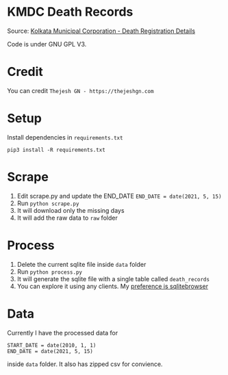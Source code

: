 # KMDC Death Records

Source: [Kolkata Municipal Corporation - Death Registration Details](https://www.kmcgov.in/KMCPortal/jsp/KMCDeathRecordSearch.jsp)

Code is under GNU GPL V3.

# Credit
You can credit `Thejesh GN - https://thejeshgn.com`



# Setup
Install dependencies in `requirements.txt`

```pip3 install -R requirements.txt```

# Scrape

1. Edit scrape.py and update the END_DATE
```END_DATE = date(2021, 5, 15)```
2. Run 
```python scrape.py```
3. It will download only the missing days
4. It will add the raw data to `raw` folder

# Process
1. Delete the current sqlite file inside `data` folder
2. Run
```python process.py```
3. It will generate the sqlite file with a single table called `death_records`
4. You can explore it using any clients. My [preference is sqlitebrowser](https://sqlitebrowser.org/)

# Data
Currently I have the processed data for 
```
START_DATE = date(2010, 1, 1)
END_DATE = date(2021, 5, 15)
```
inside `data` folder. It also has zipped csv for convience.



